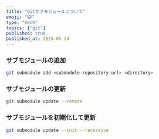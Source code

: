 ```yaml
---
title: "Gitサブモジュールについて"
emoji: "😺"
type: "tech"
topics: ["git"]
published: true
published_at: 2025-05-24
---
```


### サブモジュールの追加

```bash
git submodule add <submodule-repository-url> <directory>
```

### サブモジュールの更新

```bash
git submodule update --remote
```

### サブモジュールを初期化して更新

```bash
git submodule update --init --recursive
```
